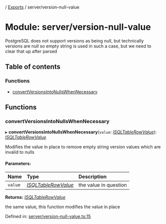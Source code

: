 [](../README.md) / [Exports](../modules.md) / server/version-null-value

# Module: server/version-null-value

PostgreSQL does not support versions as being null, but technically versions are null
so empty string is used in such a case, but we need to clear that up after parsed

## Table of contents

### Functions

- [convertVersionsIntoNullsWhenNecessary](server_version_null_value.md#convertversionsintonullswhennecessary)

## Functions

### convertVersionsIntoNullsWhenNecessary

▸ **convertVersionsIntoNullsWhenNecessary**(`value`: [*ISQLTableRowValue*](../interfaces/base_root_sql.isqltablerowvalue.md)): [*ISQLTableRowValue*](../interfaces/base_root_sql.isqltablerowvalue.md)

Modifies the value in place to remove empty string version values
which are invalid to nulls

#### Parameters:

Name | Type | Description |
:------ | :------ | :------ |
`value` | [*ISQLTableRowValue*](../interfaces/base_root_sql.isqltablerowvalue.md) | the value in question   |

**Returns:** [*ISQLTableRowValue*](../interfaces/base_root_sql.isqltablerowvalue.md)

the same value, this function modifies the value in place

Defined in: [server/version-null-value.ts:15](https://github.com/onzag/itemize/blob/5fcde7cf/server/version-null-value.ts#L15)
